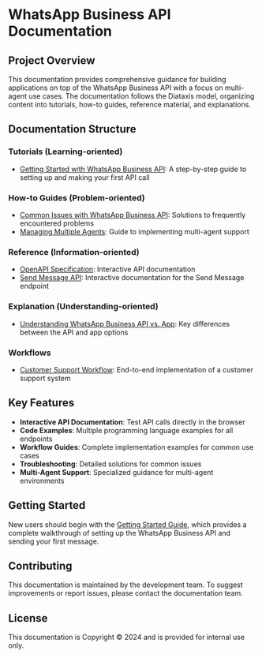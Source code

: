 # WhatsApp Business API Documentation

## Project Overview

This documentation provides comprehensive guidance for building applications on top of the WhatsApp Business API with a focus on multi-agent use cases. The documentation follows the Diataxis model, organizing content into tutorials, how-to guides, reference material, and explanations.

## Documentation Structure

### Tutorials (Learning-oriented)
- [Getting Started with WhatsApp Business API](./tutorials/getting-started.md): A step-by-step guide to setting up and making your first API call

### How-to Guides (Problem-oriented)
- [Common Issues with WhatsApp Business API](./how-to-guides/common-issues.md): Solutions to frequently encountered problems
- [Managing Multiple Agents](./how-to-guides/multi-agent-management.md): Guide to implementing multi-agent support

### Reference (Information-oriented)
- [OpenAPI Specification](./openapi-spec/index.md): Interactive API documentation
- [Send Message API](./openapi-spec/send-message.html): Interactive documentation for the Send Message endpoint

### Explanation (Understanding-oriented)
- [Understanding WhatsApp Business API vs. App](./explanation/business-api-vs-app.md): Key differences between the API and app options

### Workflows
- [Customer Support Workflow](./openapi-spec/workflows/customer-support.md): End-to-end implementation of a customer support system

## Key Features

- **Interactive API Documentation**: Test API calls directly in the browser
- **Code Examples**: Multiple programming language examples for all endpoints
- **Workflow Guides**: Complete implementation examples for common use cases
- **Troubleshooting**: Detailed solutions for common issues
- **Multi-Agent Support**: Specialized guidance for multi-agent environments

## Getting Started

New users should begin with the [Getting Started Guide](./tutorials/getting-started.md), which provides a complete walkthrough of setting up the WhatsApp Business API and sending your first message.

## Contributing

This documentation is maintained by the development team. To suggest improvements or report issues, please contact the documentation team.

## License

This documentation is Copyright © 2024 and is provided for internal use only.
